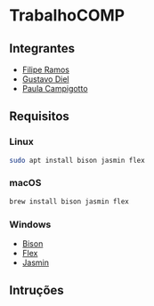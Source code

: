 # TrabalhoCOMP

## Integrantes
- [Filipe Ramos](https://github.com/fil1pe)
- [Gustavo Diel](https://github.com/gustavodiel)
- [Paula Campigotto](https://github.com/paulacampigotto)

## Requisitos
### Linux
```sh
sudo apt install bison jasmin flex
```

### macOS
```sh
brew install bison jasmin flex
```

### Windows
- [Bison](http://gnuwin32.sourceforge.net/packages/bison.htm)
- [Flex](http://gnuwin32.sourceforge.net/packages/flex.htm)
- [Jasmin](http://jasmin.sourceforge.net)

## Intruções
